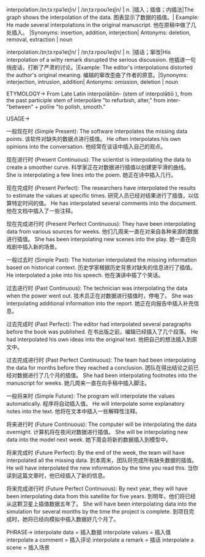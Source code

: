 interpolation:/ɪnˌtɜːrpəˈleɪʃn/ | /ɪnˌtɜːrpoʊˈleɪʃn/ | n. |插入；插值；内插法|The graph shows the interpolation of the data.  图表显示了数据的插值。| Example: He made several interpolations in the original manuscript.  他在原稿中做了几处插入。 |Synonyms: insertion, addition, interjection| Antonyms: deletion, removal, extraction | noun

interpolation:/ɪnˌtɜːrpəˈleɪʃn/ | /ɪnˌtɜːrpoʊˈleɪʃn/ | n. |插话；窜改|His interpolation of a witty remark disrupted the serious discussion. 他插进一句俏皮话，打断了严肃的讨论。|Example: The editor's interpolations distorted the author's original meaning. 编辑的窜改歪曲了作者的原意。|Synonyms: interjection, intrusion, addition| Antonyms: omission, deletion | noun


ETYMOLOGY->
From Late Latin interpolātiōn- (stem of interpolātiō ), from the past participle stem of interpolāre  "to refurbish, alter," from inter- "between" + polīre "to polish, smooth."

USAGE->

一般现在时 (Simple Present):
The software interpolates the missing data points.  该软件对缺失的数据点进行插值。
He often interpolates his own opinions into the conversation. 他经常在谈话中插入自己的观点。


现在进行时 (Present Continuous):
The scientist is interpolating the data to create a smoother curve.  科学家正在对数据进行插值以创建更平滑的曲线。
She is interpolating a few lines into the poem.  她正在诗中插入几行。


现在完成时 (Present Perfect):
The researchers have interpolated the results to estimate the values at specific times. 研究人员已经对结果进行了插值，以估算特定时间的值。
He has interpolated several comments into the document.  他在文档中插入了一些注释。


现在完成进行时 (Present Perfect Continuous):
They have been interpolating data from various sources for weeks.  他们几周来一直在对来自各种来源的数据进行插值。
She has been interpolating new scenes into the play.  她一直在向戏剧中插入新的场景。


一般过去时 (Simple Past):
The historian interpolated the missing information based on historical context. 历史学家根据历史背景对缺失的信息进行了插值。
He interpolated a joke into his speech.  他在演讲中插了个笑话。


过去进行时 (Past Continuous):
The technician was interpolating the data when the power went out.  技术员正在对数据进行插值时，停电了。
She was interpolating additional information into the report. 她正在向报告中插入补充信息。


过去完成时 (Past Perfect):
The editor had interpolated several paragraphs before the book was published.  在书出版之前，编辑已经插入了几个段落。
He had interpolated his own ideas into the original text.  他把自己的想法插入到原文中。


过去完成进行时 (Past Perfect Continuous):
The team had been interpolating the data for months before they reached a conclusion.  团队在得出结论之前已经对数据进行了几个月的插值。
She had been interpolating footnotes into the manuscript for weeks. 她几周来一直在向手稿中插入脚注。


一般将来时 (Simple Future):
The program will interpolate the values automatically.  程序将自动插入值。
He will interpolate some explanatory notes into the text.  他将在文本中插入一些解释性注释。


将来进行时 (Future Continuous):
The computer will be interpolating the data overnight.  计算机将在夜间对数据进行插值。
She will be interpolating new data into the model next week.  她下周会将新的数据插入到模型中。


将来完成时 (Future Perfect):
By the end of the week, the team will have interpolated all the missing data. 到本周末，团队将完成所有缺失数据的插值。
He will have interpolated the new information by the time you read this.  当你读到这篇文章时，他已经插入了新的信息。


将来完成进行时 (Future Perfect Continuous):
By next year, they will have been interpolating data from this satellite for five years.  到明年，他们将已经从这颗卫星上插值数据五年了。
She will have been interpolating data into the simulation for several months by the time the project is complete.  到项目完成时，她将已经向模拟中插入数据好几个月了。


PHRASE->
interpolate data = 插入数据
interpolate values = 插入值
interpolate a comment = 插入评论
interpolate a remark = 插话
interpolate a scene = 插入场景
